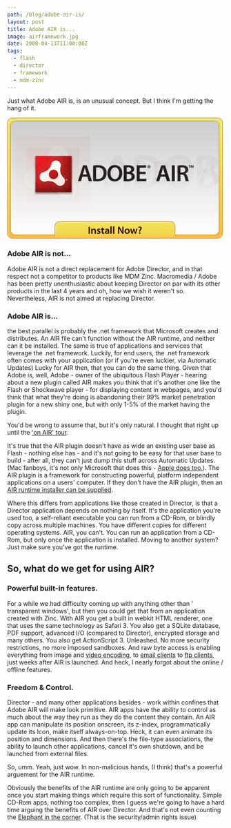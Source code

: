 ```yaml
---
path: /blog/adobe-air-is/
layout: post
title: Adobe AIR is...
image: airframework.jpg
date: 2008-04-13T11:00:08Z
tags:
  - flash
  - director
  - framework
  - mdm-zinc
---
```


Just what Adobe AIR is, is an unusual concept. But I think I'm getting the hang of it.

![airframework.jpg](airframework.jpg)

### **Adobe AIR is not...**

Adobe AIR is not a direct replacement for Adobe Director, and in that respect not a competitor to products like MDM Zinc. Macromedia / Adobe has been pretty unenthusiastic about keeping Director on par with its other products in the last 4 years and oh, how we wish it weren't so. Nevertheless, AIR is not aimed at replacing Director.

### **Adobe AIR is...**

the best parallel is probably the .net framework that Microsoft creates and distributes. An AIR file can't function without the AIR runtime, and neither can it be installed. The same is true of applications and services that leverage the .net framework. Luckily, for end users, the .net framework often comes with your application (or if you're even luckier, via Automatic Updates) Lucky for AIR then, that you can do the same thing. Given that Adobe is, well, Adobe - owner of the ubiquitous Flash Player - hearing about a new plugin called AIR makes you think that it's another one like the Flash or Shockwave player - for displaying content in webpages, and you'd think that what they're doing is abandoning their 99% market penetration plugin for a new shiny one, but with only 1-5% of the market having the plugin.

You'd be wrong to assume that, but it's only natural. I thought that right up until the ['on AIR' tour](http://www.psyked.co.uk/adobe/apollo/on-air-london-review.htm 'Open link in a new window').

It's true that the AIR plugin doesn't have as wide an existing user base as Flash - nothing else has - and it's not going to be easy for that user base to build - after all, they can't just dump this stuff across Automatic Updates. (Mac fanboys, it's not only Microsoft that does this - [Apple does too.](http://john.jubjubs.net/2008/03/21/apple-software-update/ 'Open link in a new window')). The AIR plugin is a framework for constructing powerful, platform independent applications on a users' computer. If they don't have the AIR plugin, then an [AIR runtime installer can be supplied](http://www.adobe.com/products/air/runtime_distribution1.html 'Open link in a new window').

Where this differs from applications like those created in Director, is that a Director application depends on nothing by itself. It's the application you're used too, a self-reliant executable you can run from a CD-Rom, or blindly copy across multiple machines. You have different copies for different operating systems. AIR, you can't. You can run an application from a CD-Rom, but only once the application is installed. Moving to another system? Just make sure you've got the runtime.

## So, what do we get for using AIR?

### **Powerful built-in features.**

For a while we had difficulty coming up with anything other than ' transparent windows', but then you could get that from an application created with Zinc. With AIR you get a built in webkit HTML renderer, one that uses the same technology as Safari 3. You also get a SQLite database, PDF support, advanced I/O (compared to Director), encrypted storage and many others. You also get ActionScript 3. Unleashed. No more security restrictions, no more imposed sandboxes. And raw byte access is enabling everything from image and [video encoding](http://www.zeropointnine.com/blog/webcam-digital-video-recorder-for-air-updated 'Open link in a new window'), to [email clients](http://www.gotoandlearn.com/player.php?id=69 'Open link in a new window') to [ftp clients](http://blog.vixiom.com/2007/06/29/merb-on-air-drag-and-drop-multiple-file-upload/ 'Open link in a new window'), just weeks after AIR is launched. And heck, I nearly forgot about the online / offline features.

### **Freedom & Control.**

Director - and many other applications besides - work within confines that Adobe AIR will make look primitive. AIR apps have the ability to control as much about the way they run as they do the content they contain. An AIR app can manipulate its position onscreen, its z-index, programmatically update its Icon, make itself always-on-top. Heck, it can even animate its position and dimensions. And then there's the file-type associations, the ability to launch other applications, cancel it's own shutdown, and be launched from external files.

So, umm. Yeah, just wow. In non-malicious hands, (I think) that's a powerful arguement for the AIR runtime.

Obviously the benefits of the AIR runtime are only going to be apparent once you start making things which require this sort of functionality. Simple CD-Rom apps, nothing too complex, then I guess we're going to have a hard time arguing the benefits of AIR over Director. And that's not even counting the [Elephant in the corner](http://en.wikipedia.org/wiki/Elephant_in_the_room 'Open link in a new window'). (That is the security/admin rights issue)
